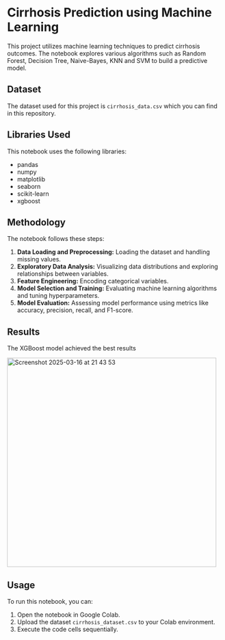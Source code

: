 # Cirrhosis Prediction using Machine Learning
This project utilizes machine learning techniques to predict cirrhosis outcomes. The notebook explores various algorithms such as Random Forest, Decision Tree, Naive-Bayes, KNN and SVM to build a predictive model.

## Dataset
The dataset used for this project is `cirrhosis_data.csv` which you can find in this repository.

## Libraries Used
This notebook uses the following libraries:

* pandas
* numpy
* matplotlib
* seaborn
* scikit-learn
* xgboost

## Methodology
The notebook follows these steps:

1. **Data Loading and Preprocessing:** Loading the dataset and handling missing values.
2. **Exploratory Data Analysis:** Visualizing data distributions and exploring relationships between variables.
3. **Feature Engineering:** Encoding categorical variables.
4. **Model Selection and Training:** Evaluating machine learning algorithms and tuning hyperparameters.
5. **Model Evaluation:** Assessing model performance using metrics like accuracy, precision, recall, and F1-score.

## Results
The XGBoost model achieved the best results

<img width="489" alt="Screenshot 2025-03-16 at 21 43 53" src="https://github.com/user-attachments/assets/844e7df2-267a-466d-becd-db8795bc72ef" />

## Usage

To run this notebook, you can:

1. Open the notebook in Google Colab.
2. Upload the dataset `cirrhosis_dataset.csv` to your Colab environment.
3. Execute the code cells sequentially.
